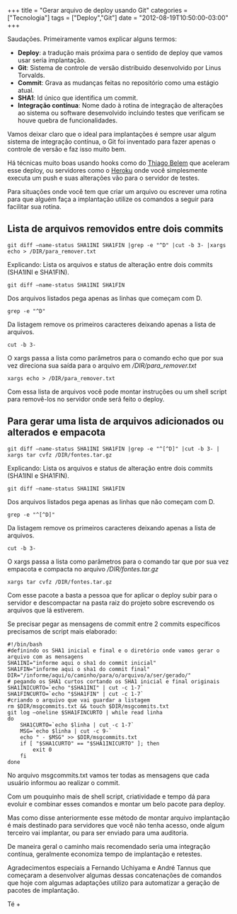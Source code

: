 +++
title = "Gerar arquivo de deploy usando Git"
categories = ["Tecnologia"]
tags = ["Deploy","Git"]
date = "2012-08-19T10:50:00-03:00"
+++

Saudações. Primeiramente vamos explicar alguns termos:

- **Deploy**: a tradução mais próxima para o sentido de deploy que vamos usar seria implantação.
- **Git**: Sistema de controle de versão distribuido desenvolvido por Linus Torvalds.
- **Commit**: Grava as mudanças feitas no repositório como uma estágio atual.
- **SHA1**: Id único que identifica um commit.
- **Integração contínua**: Nome dado à rotina de integração de alterações ao sistema ou software desenvolvido incluindo testes que verificam se houve quebra de funcionalidades.

Vamos deixar claro que o ideal para implantações é sempre usar algum sistema
de integração contínua, o Git foi inventado para fazer apenas o controle de
versão e faz isso muito bem.

<!--continua-->

Há técnicas muito boas usando hooks como do
[Thiago Belem](http://blog.thiagobelem.net/automatizando-a-instalacao-deploy-e-atualizacao-de-sites-com-git/) 
que aceleram esse deploy, ou servidores como
o [Heroku](http://heroku.com)  onde você simplesmente
executa um push e suas alterações vão para o
servidor de testes.

Para situações onde você tem que criar um arquivo ou escrever uma rotina
para que alguém faça a implantação utilize os comandos a seguir para
facilitar sua rotina.

## Lista de arquivos removidos entre dois commits

    git diff –name-status SHA1INI SHA1FIN |grep -e "^D" |cut -b 3- |xargs  echo > /DIR/para_remover.txt

Explicando:
Lista os arquivos e status de alteração entre dois commits (SHA1INI e SHA1FIN).

    git diff –name-status SHA1INI SHA1FIN

Dos arquivos listados pega apenas as linhas que começam com D.

    grep -e "^D"

Da listagem remove os primeiros caracteres deixando apenas a lista de arquivos.

    cut -b 3-

O xargs passa a lista como parâmetros para o comando echo que por sua vez
direciona sua saída para o arquivo em */DIR/para_remover.txt*

    xargs echo > /DIR/para_remover.txt

Com essa lista de arquivos você pode montar instruções ou um shell script
para removê-los no servidor onde será feito o deploy.

## Para gerar uma lista de arquivos adicionados ou alterados e empacota

    git diff –name-status SHA1INI SHA1FIN |grep -e "^[^D]" |cut -b 3- | xargs tar cvfz /DIR/fontes.tar.gz

Explicando:
Lista os arquivos e status de alteração entre dois commits (SHA1INI e SHA1FIN).

    git diff –name-status SHA1INI SHA1FIN

Dos arquivos listados pega apenas as linhas que não começam com D.

    grep -e "^[^D]"

Da listagem remove os primeiros caracteres deixando apenas a lista de arquivos.

    cut -b 3-

O xargs passa a lista como parâmetros para o comando tar que por sua vez
empacota e compacta no arquivo */DIR/fontes.tar.gz*

    xargs tar cvfz /DIR/fontes.tar.gz

Com esse pacote a basta a pessoa que for aplicar o deploy subir para o
servidor e descompactar na pasta raiz do projeto sobre escrevendo os
arquivos que lá estiverem.

Se precisar pegar as mensagens de commit entre 2 commits específicos
precisamos de script mais elaborado:

    #!/bin/bash
    #definindo os SHA1 inicial e final e o diretório onde vamos gerar o arquivo com as mensagens
    SHA1INI="informe aqui o sha1 do commit inicial"
    SHA1FIN="informe aqui o sha1 do commit final"
    DIR="/informe/aqui/o/caminho/para/o/arquivo/a/ser/gerado/"
    # pegando os SHA1 curtos cortando os SHA1 inicial e final originais
    SHA1INICURTO=`echo "$SHA1INI" | cut -c 1-7`
    SHA1FINCURTO=`echo "$SHA1FIN" | cut -c 1-7`
    #criando o arquivo que vai guardar a listagem
    rm $DIR/msgcommits.txt && touch $DIR/msgcommits.txt
    git log –oneline $SHA1FINCURTO | while read linha
    do
        SHA1CURTO=`echo $linha | cut -c 1-7`
        MSG=`echo $linha | cut -c 9-`
        echo " - $MSG" >> $DIR/msgcommits.txt
        if [ "$SHA1CURTO" == "$SHA1INICURTO" ]; then
            exit 0
        fi
    done

No arquivo msgcommits.txt vamos ter todas as mensagens que cada usuário
informou ao realizar o commit.

Com um pouquinho mais de shell script, criatividade e tempo dá para
evoluir e combinar esses comandos e montar um belo pacote para deploy.

Mas como disse anteriormente esse método de montar arquivo implantação
é mais destinado para servidores que você não tenha acesso, onde algum
terceiro vai implantar, ou para ser enviado para uma auditoria.

De maneira geral o caminho mais recomendado seria uma integração
contínua, geralmente economiza tempo de implantação e retestes.

Agradecimentos especiais a Fernando Uchiyama e André Tannus que
começaram a desenvolver algumas dessas concatenações de comandos
que hoje com algumas adaptações utilizo para automatizar a geração
de pacotes de implantação.

Té +
